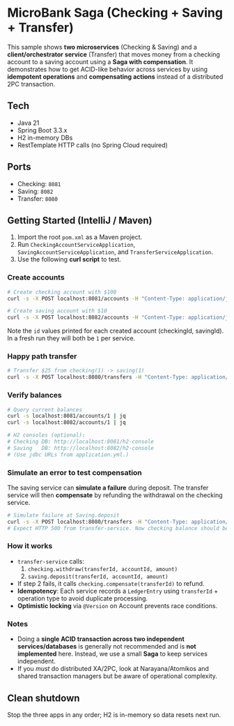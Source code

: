# MicroBank Saga (Checking + Saving + Transfer)

This sample shows **two microservices** (Checking & Saving) and a **client/orchestrator service** (Transfer)
that moves money from a checking account to a saving account using a **Saga with compensation**.
It demonstrates how to get ACID-like behavior across services by using **idempotent operations** and
**compensating actions** instead of a distributed 2PC transaction.

## Tech
- Java 21
- Spring Boot 3.3.x
- H2 in-memory DBs
- RestTemplate HTTP calls (no Spring Cloud required)

## Ports
- Checking: `8081`
- Saving:   `8082`
- Transfer: `8080`

## Getting Started (IntelliJ / Maven)
1. Import the root `pom.xml` as a Maven project.
2. Run `CheckingAccountServiceApplication`, `SavingAccountServiceApplication`, and `TransferServiceApplication`.
3. Use the following **curl script** to test.

### Create accounts
```bash
# Create checking account with $100
curl -s -X POST localhost:8081/accounts -H "Content-Type: application/json"   -d '{"owner":"Alice","initial":100}'

# Create saving account with $10
curl -s -X POST localhost:8082/accounts -H "Content-Type: application/json"   -d '{"owner":"Alice","initial":10}'
```
Note the `id` values printed for each created account (checkingId, savingId). In a fresh run they will both be `1` per service.

### Happy path transfer
```bash
# Transfer $25 from checking(1) -> saving(1)
curl -s -X POST localhost:8080/transfers -H "Content-Type: application/json"   -d '{"fromCheckingId":1,"toSavingId":1,"amount":25,"simulateSavingError":false}'
```

### Verify balances
```bash
# Query current balances
curl -s localhost:8081/accounts/1 | jq
curl -s localhost:8082/accounts/1 | jq

# H2 consoles (optional):
# Checking DB: http://localhost:8081/h2-console
# Saving   DB: http://localhost:8082/h2-console
# (Use jdbc URLs from application.yml.)
```

### Simulate an error to test compensation
The saving service can **simulate a failure** during deposit. The transfer service
will then **compensate** by refunding the withdrawal on the checking service.

```bash
# Simulate failure at Saving.deposit
curl -s -X POST localhost:8080/transfers -H "Content-Type: application/json"   -d '{"fromCheckingId":1,"toSavingId":1,"amount":15,"simulateSavingError":true}'
# Expect HTTP 500 from transfer-service. Now checking balance should be refunded.
```

### How it works
- `transfer-service` calls:
  1) `checking.withdraw(transferId, accountId, amount)`
  2) `saving.deposit(transferId, accountId, amount)`
- If step 2 fails, it calls `checking.compensate(transferId)` to refund.
- **Idempotency**: Each service records a `LedgerEntry` using `transferId` + operation type to avoid duplicate processing.
- **Optimistic locking** via `@Version` on Account prevents race conditions.

### Notes
- Doing a **single ACID transaction across two independent services/databases** is generally not recommended
  and is **not implemented** here. Instead, we use a small **Saga** to keep services independent.
- If you *must* do distributed XA/2PC, look at Narayana/Atomikos and shared transaction managers
  but be aware of operational complexity.

## Clean shutdown
Stop the three apps in any order; H2 is in-memory so data resets next run.
